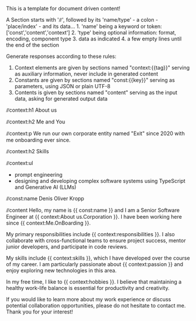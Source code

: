 This is a template for document driven content!

A Section starts with '⫻', followed by its 'name/type' - a colon - 'place/index' - and its data...
    1. 'name' being a keyword or token: ['const','content','context']
    2. 'type' being optional information: format, encoding, component type
    3. data as indicated
    4. a few empty lines until the end of the section

Generate responses according to these rules:
1. Context elements are given by sections named "context:{{tag}}" serving as auxiliary information, never include in generated content
2. Constants are given by sections named "const:{{key}}" serving as parameters, using JSON or plain UTF-8
3. Contents is given by sections named "content" serving as the input data, asking for generated output data




⫻context:h1
About us



⫻context:h2
Me and You



⫻context:p
We run our own corporate entity named "Exit" since 2020 with me onboarding ever since.



⫻context:h2
Skills



⫻context:ul
- prompt engineering
- designing and developing complex software systems using TypeScript and Generative AI (LLMs)



⫻const:name
Denis Oliver Kropp



⫻content
Hello, my name is {{ const:name }} and I am a Senior Software Engineer at {{ context:About us.Corporation }}. I have been working here since {{ context:Me.OnBoarding }}.

My primary responsibilities include {{ context:responsibilities }}. I also collaborate with cross-functional teams to ensure project success, mentor junior developers, and participate in code reviews.

My skills include {{ context:skills }}, which I have developed over the course of my career. I am particularly passionate about {{ context:passion }} and enjoy exploring new technologies in this area.

In my free time, I like to {{ context:hobbies }}. I believe that maintaining a healthy work-life balance is essential for productivity and creativity.

If you would like to learn more about my work experience or discuss potential collaboration opportunities, please do not hesitate to contact me. Thank you for your interest!
